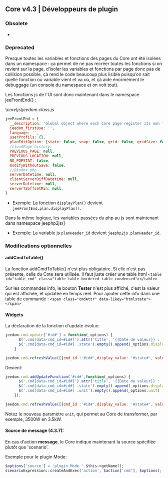 ## Core v4.3 | Développeurs de plugin

### Obsolete

-

### Deprecated

Presque toutes les variables et fonctions des pages du Core ont été isolées dans un namespace : ça permet de ne pas recréer toutes les fonctions si on revient sur la page, d’isoler les variables et fonctions par page donc pas de collision possible, çà rend le code beaucoup plus lisible puisqu’on sait quelle fonction ou variable vient et va où, et çà aide énormément le debuggage (un console du namespace et on voit tout).

Les fonctions js de l'UI sont donc maintenant dans le namespace jeeFrontEnd{} :

*\core\js\jeedom.class.js*

```js
jeeFrontEnd = {
  __description: 'Global object where each Core page register its own functions and variable in its sub-object name.',
  jeedom_firstUse: '',
  language: '',
  userProfils: {},
  planEditOption: {state: false, snap: false, grid: false, gridSize: false, highlight: true},
  //loadPage history:
  PREVIOUS_PAGE: null,
  PREVIOUS_LOCATION: null,
  NO_POPSTAT: false,
  modifyWithoutSave: false,
  //@index.php
  serverDatetime: null,
  clientServerDiffDatetime: null,
  serverDatetime: null,
  serverTZoffsetMin: null,
}
```

- Exemple: La fonction `displayPlan()` devient `jeeFrontEnd.plan.displayPlan()`.

Dans la même logique, les variables passées du php au js sont maintenant dans namespace jeephp2js{}

- Exemple: La variable js `planHeader_id` devient `jeephp2js.planHeader_id`.

### Modifications optionnelles

#### addCmdToTable()

La fonction addCmdToTable() n'est plus obligatoire. Si elle n'est pas présente, celle du Cote sera utilisée. Il faut juste créer une table html `<table id="table_cmd" class="table table-bordered table-condensed"></table>`

Sur les commandes info, le bouton **Tester** n'est plus affiché, c'est la valeur qui est affichée, et updatée en temps réel. Pour ajouter cette info dans une table de commande : `<span class="cmdAttr" data-l1key="htmlstate"></span>`

#### Widgets

La déclaration de la fonction d'update évolue:

```js
jeedom.cmd.update['#id#'] = function(_options) {
      $('.cmd[data-cmd_id=#id#]').attr('title', '{{Date de valeur}} : '+_options.valueDate+'<br/>{{Date de collecte}} : '+_options.collectDate)
      $('.cmd[data-cmd_id=#id#] .state').empty().append(_options.display_value)
    }

jeedom.cmd.refreshValue([{cmd_id :'#id#',display_value: '#state#', valueDate: '#valueDate#', collectDate: '#collectDate#', alertLevel: '#alertLevel#'}])
```

Devient:

```js
jeedom.cmd.addUpdateFunction('#id#',function(_options) {
      $('.cmd[data-cmd_id=#id#]').attr('title', '{{Date de valeur}} : '+_options.valueDate+'<br/>{{Date de collecte}} : '+_options.collectDate)
      $('.cmd[data-cmd_id=#id#] .state').empty().append(_options.display_value)
      $('.cmd[data-cmd_id=#id#] .unit').empty().append(_options.unit)
    });

jeedom.cmd.refreshValue([{cmd_id :'#id#',display_value: '#state#', valueDate: '#valueDate#', collectDate: '#collectDate#', alertLevel: '#alertLevel#', unit: '#unite#'}])
```

Notez le nouveau paramètre `unit`, qui permet au Core de transformer, par exemple, 3500W en 3.5kW.

#### Source de message (4.3.7):

En cas d'action **message**, le Core indique maintenant la source spécifiée plutôt que 'scenario'.

Exemple pour le plugin Mode:

````php
$options['source'] = 'plugin Mode '.$this->getName();
scenarioExpression::createAndExec('action', $action['cmd'], $options);
````